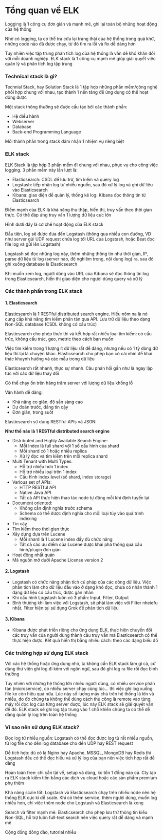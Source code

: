 # Tổng quan về ELK

Logging là 1 công cụ đơn giản và mạnh mẽ, ghi lại toàn bộ những hoạt động của hệ thống

Nhờ có logging, ta có thể tra cứu lại trạng thái của hệ thống trong quá khứ, những code nào đã được chạy, từ đó tìm ra lỗi và fix dễ dàng hơn

Tuy nhiên việc tập trung phân tích log của hệ thống là vấn đề khó khăn đối với mỗi doanh nghiệp. ELK stack là 1 công cụ mạnh mẽ giúp giải quyết việc quản lý và phân tích log tập trung

### Technical stack là gì?

Technial Stack, hay Solution Stack là 1 tập hợp những phần mềm/công nghệ phối hợp chung với nhau, tạo thành 1 nền tảng để ứng dụng có thể hoạt động được

Một stack thông thường sẽ được cấu tạo bởi các thành phần:
- Hệ điều hành
- Webserver
- Database
- Back-end Programming Language

Mỗi thành phần trong stack đảm nhận 1 nhiệm vụ riêng biệt

### ELK stack

ELK Stack là tập hợp 3 phần mềm đi chung với nhau, phục vụ cho công việc logging. 3 phần mềm này lần lượt là:
- Elasticsearch: CSDL để lưu trữ, tìm kiếm và query log
- Logstash: tiếp nhận log từ nhiều nguồn, sau đó xử lý log và ghi dữ liệu vào Elasticsearch
- Kibana: giao diện để quản lý, thống kê log. Kibana đọc thông tin từ Elasticsearch

Điểm mạnh của ELK là khả năng thu thập, hiển thị, truy vấn theo thời gian thực. Có thể đáp ứng truy vấn 1 lượng dữ liệu cực lớn

Hình dưới đây là cơ chế hoạt động của ELK stack

Đầu tiên, log sẽ được đưa đến Logstash (thông qua nhiều con đường, VD như server gửi UDP request chứa log tới URL của Logstash, hoặc Beat đọc file log và gửi lên Logstash)

Logstash sẽ đọc những log này, thêm những thông tin như thời gian, IP, parse dữ liệu từ log (server nào, độ nghiêm trọng, nội dung log) ra, sau đó ghi xuống database là Elasticsearch

Khi muốn xem log, người dùng vào URL của Kibana sẽ đọc thông tin log trong Elasticsearch, hiển thị giao diện cho người dùng query và xử lý

### Các thành phần trong ELK stack

#### 1. Elasticsearch

Elasticsearch là 1 RESTful distributed search engine. Hiểu nôm na là nó cung cấp khả năng tìm kiếm phân tán qua API. Lưu trữ dữ liệu theo dạng Non-SQL database (CSDL không có cấu trúc)

Elasticsearch cho phép thực thi và kết hợp rất nhiều loại tìm kiếm: có cấu trúc, không cấu trúc, geo, metric theo cách bạn muốn

Việc tìm kiếm trong 1 lượng ít dữ liệu rất dễ dàng, nhưng nếu có 1 tỷ dòng dữ liệu thì lại là chuyện khác. Elasticsearch cho phép bạn có cái nhìn để khai thác khuynh hướng và các mẫu trong dữ liệu

Elasticsearch rất nhanh, thực sự nhanh. Câu phản hồi gần như là ngay lập tức với các dữ liệu thay đổi

Có thể chạy ổn trên hàng trăm server với lượng dữ liệu khổng lồ

Vận hành dễ dàng:
- Khả năng co giãn, độ sẵn sàng cao
- Dự đoán trước, đáng tin cậy
- Đơn giản, trong suốt

Elasticsearch sử dụng RESTful APIs và JSON

**Như thế nào là 1 RESTful distributed search engine**

- Distributed and Highly Available Search Engine:
    - Mỗi Index là full shard với 1 số cấu hình của shard
    - Mỗi shard có 1 hoặc nhiều replica
    - Xử lý đọc và tìm kiếm trên mỗi replica shard
- Multi Tenant with Multi Types:
    - Hỗ trợ nhiều hơn 1 index
    - Hỗ trợ nhiều loại trên 1 index 
    - Cấu hình index level (số shard, index storage)
- Various set of APIs:
    - HTTP RESTful API
    - Native Java API
    - Tất cả API thực hiện thao tác node tự động mỗi khi định tuyến lại
- Document oriented:
    - Không cần định nghĩa trước schema
    - Schema có thể được định nghĩa cho mỗi loại tùy vào quá trình indexing
- Tin cậy
- Tìm kiếm theo thời gian thực
- Xây dựng dựa trên Lucene
    - Mỗi shard là 1 Lucene index đầy đủ chức năng
    - Tất cả các ưu điểm của Lucene được khai phá thông qua cấu hình/plugin đơn giản
- Hoạt động nhất quán
- Mã nguồn mở dưới Apache License version 2

#### 2. Logstash

- Logstash có chức năng phân tích cú pháp của các dòng dữ liệu. Việc phân tích làm cho dữ liệu đầu vào ở dạng khó đọc, chưa có nhãn thành 1 dạng dữ liệu có cấu trúc, được gán nhãn
- Khi cấu hình Logstash luôn có 3 phần: Input, Filter, Output
- Bình thường khi làm việc với Logstash, sẽ phải làm việc với Filter nheiefu nhất. Filter hiện tại sử dụng Grok để phân tích dữ liệu

#### 3. Kibana

- Kibana được phát triển riêng cho ứng dụng ELK, thực hiện chuyển đổi các truy vấn của người dùng thành câu truy vấn mà Elasticsearch có thể thực hiện được. Kết quả hiển thị bằng nhiều cách: theo các dạng biểu đồ

### Các trường hợp sử dụng ELK stack

Với các hệ thống hoặc ứng dụng nhỏ, ta không cần ELK stack làm gì cả, cứ dùng thư viện ghi log đi kèm với ngôn ngữ, sau đó ghi log ra file rồi đọc bình thường

Tuy nhiên với những hệ thống lớn nhiều người dùng, có nhiều service phân tán (microservice), có nhiều server chạy cùng lúc... thì việc ghi log xuống file ko còn hiệu quả nữa. Lúc này số lượng máy chủ trên hệ thống là lớn và nhiều, do đó chúng ta không thể dùng cách thủ công là remote vào từng máy rồi đọc log của từng server được, lúc này ELK stack sẽ giải quyết vấn đề đó. ELK stack sẽ ghi log tập trung vào 1 chỗ khiến chúng ta có thể dễ dàng quản lý log trên toàn hệ thống

### Vì sao nên sử dụng ELK stack?

Đọc log từ nhiều nguồn: Logstash có thể đọc được log từ rất nhiều nguồn, từ log file cho đến log database cho đến UDP hay REST request

Dễ tích hợp: dù có là Nginx hay Apache, MSSQL, MongoDB hay Redis thì Logstash đều có thể đọc hiểu và xử lý log của bạn nên việc tích hợp rất dễ dàng

Hoàn toàn free: chỉ cần tải về, setup và dùng, ko tốn 1 đồng nào cả. Cty tạo ra ELK stack kiếm tiền bằng các dịch vụ cloud hoặc các sản phẩm premium phụ thêm

Khả năng scale tốt: Logstash và Elasticsearch chạy trên nhiều node nên hệ thống ELK cực kì dễ scale. Khi có thêm service, thêm người dùng, muốn log nhiều hơn, chỉ việc thêm node cho Logstash và Elasticsearch là xong

Search và filter mạnh mẽ: Elasticsearch cho phép lưu trữ thông tin kiểu Non-SQL, hỗ trợ luôn full-text search nên việc query rất dễ dàng và mạnh mẽ

Cộng đồng đông đảo, tutorial nhiều